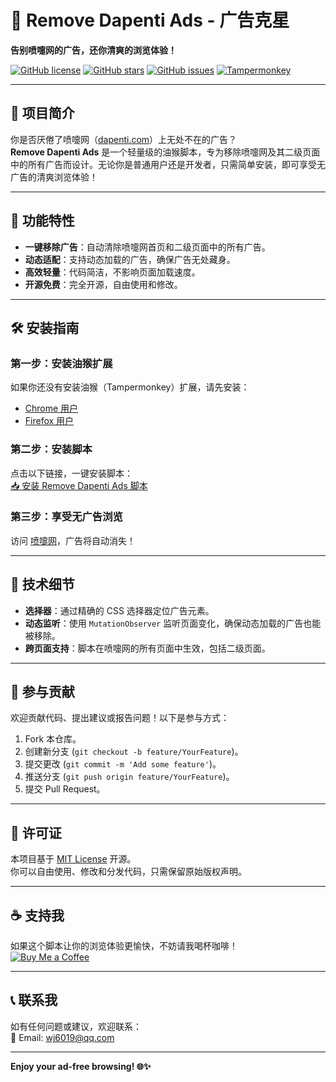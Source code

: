 # 🚀 Remove Dapenti Ads - 广告克星

**告别喷嚏网的广告，还你清爽的浏览体验！**

[![GitHub license](https://img.shields.io/github/license/your-username/remove-dapenti-ads?style=flat-square)](https://github.com/your-username/remove-dapenti-ads/blob/main/LICENSE)
[![GitHub stars](https://img.shields.io/github/stars/your-username/remove-dapenti-ads?style=flat-square)](https://github.com/your-username/remove-dapenti-ads/stargazers)
[![GitHub issues](https://img.shields.io/github/issues/your-username/remove-dapenti-ads?style=flat-square)](https://github.com/your-username/remove-dapenti-ads/issues)
[![Tampermonkey](https://img.shields.io/badge/Tampermonkey-Script-blue?style=flat-square)](https://www.tampermonkey.net/)

---

## 🌟 项目简介

你是否厌倦了喷嚏网（[dapenti.com](https://www.dapenti.com)）上无处不在的广告？  
**Remove Dapenti Ads** 是一个轻量级的油猴脚本，专为移除喷嚏网及其二级页面中的所有广告而设计。无论你是普通用户还是开发者，只需简单安装，即可享受无广告的清爽浏览体验！

---

## 🚀 功能特性

- **一键移除广告**：自动清除喷嚏网首页和二级页面中的所有广告。
- **动态适配**：支持动态加载的广告，确保广告无处藏身。
- **高效轻量**：代码简洁，不影响页面加载速度。
- **开源免费**：完全开源，自由使用和修改。

---

## 🛠️ 安装指南

### 第一步：安装油猴扩展
如果你还没有安装油猴（Tampermonkey）扩展，请先安装：
- [Chrome 用户](https://chrome.google.com/webstore/detail/tampermonkey/dhdgffkkebhmkfjojejmpbldmpobfkfo)
- [Firefox 用户](https://addons.mozilla.org/firefox/addon/tampermonkey/)

### 第二步：安装脚本
点击以下链接，一键安装脚本：  
[📥 安装 Remove Dapenti Ads 脚本](https://github.com/your-username/remove-dapenti-ads/raw/main/remove-dapenti-ads.user.js)

### 第三步：享受无广告浏览
访问 [喷嚏网](https://www.dapenti.com)，广告将自动消失！

---

## 🧰 技术细节

- **选择器**：通过精确的 CSS 选择器定位广告元素。
- **动态监听**：使用 `MutationObserver` 监听页面变化，确保动态加载的广告也能被移除。
- **跨页面支持**：脚本在喷嚏网的所有页面中生效，包括二级页面。

---

## 🤝 参与贡献

欢迎贡献代码、提出建议或报告问题！以下是参与方式：
1. Fork 本仓库。
2. 创建新分支 (`git checkout -b feature/YourFeature`)。
3. 提交更改 (`git commit -m 'Add some feature'`)。
4. 推送分支 (`git push origin feature/YourFeature`)。
5. 提交 Pull Request。

---

## 📜 许可证

本项目基于 [MIT License](https://github.com/your-username/remove-dapenti-ads/blob/main/LICENSE) 开源。  
你可以自由使用、修改和分发代码，只需保留原始版权声明。

---

## ☕ 支持我

如果这个脚本让你的浏览体验更愉快，不妨请我喝杯咖啡！  
[![Buy Me a Coffee](https://img.shields.io/badge/Buy%20Me%20a%20Coffee-Donate-orange?style=flat-square)](https://www.buymeacoffee.com/wj6019)

---

## 📞 联系我

如有任何问题或建议，欢迎联系：  
📧 Email: wj6019@qq.com 

---

**Enjoy your ad-free browsing! 🌐✨**
